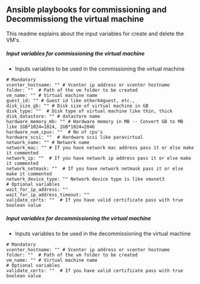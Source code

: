 ## Ansible playbooks for commissioning and Decommissiong the virtual machine

This readme explains about the input variables for create and delete the VM's.

##### Input variables for commissioning the virtual machine
 
- Inputs variables to be used in the commissioning the virtual machine

```
# Mandatory 
vcenter_hostname: "" # Vcenter ip address or vcenter hostname
folder: ""  # Path of the vm folder to be created
vm_name: "" # Virtual machine name
guest_id: "" # Guest id like other64guest, etc.,
disk_size_gb: "" # Disk size of virtual machine in GB
disk_type: ""  # Disk type of virtual machine like thin, thick
disk_datastore: "" # datastore name
hardware_memory_mb: "" # Hardware memory in MB -- Convert GB to MB like 1GB*1024=1024, 2GB*1024=2046
hardware_num_cpus: ""  # No of cpu's
hardware_scsi: ""  # Hardware scsi like paravirtual
network_name: "" # Network name 
network_mac: "" # If you have network mac address pass it or else make it commented
network_ip: ""  # If you have network ip address pass it or else make it commented
network_netmask: ""  # If you have network netmask pass it or else make it commented
network_device_type: "" Network device type is like vmxnet3
# Optional variables
wait_for_ip_address: ""
wait_for_ip_address_timeout: ""
validate_certs: ""  # If you have valid certificate pass with true boolean value
```


##### Input variables for decommissioning the virtual machine
 
- Inputs variables to be used in the decommissioning the virtual machine

```
# Mandatory 
vcenter_hostname: "" # Vcenter ip address or vcenter hostname
folder: ""  # Path of the vm folder to be created
vm_name: "" # Virtual machine name
# Optional variables
validate_certs: ""  # If you have valid certificate pass with true boolean value
```
